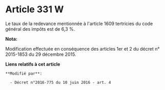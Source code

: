 # Article 331 W

Le taux de la redevance mentionnée à l'article 1609 tertricies du code général des impôts est de 6,3 %.

**Nota:**

Modification effectuée en conséquence des articles 1er et 2 du décret n° 2015-1853 du 29 décembre 2015.

**Liens relatifs à cet article**

	**Modifié par**:

	  - Décret n°2016-775 du 10 juin 2016 - art. 4
